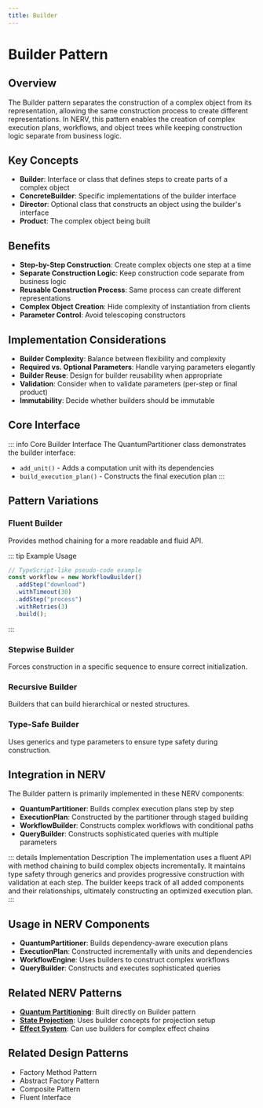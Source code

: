 ```yaml
---
title: Builder
---
```


# Builder Pattern

## Overview

The Builder pattern separates the construction of a complex object from its representation, allowing the same construction process to create different representations. In NERV, this pattern enables the creation of complex execution plans, workflows, and object trees while keeping construction logic separate from business logic.

## Key Concepts

- **Builder**: Interface or class that defines steps to create parts of a complex object
- **ConcreteBuilder**: Specific implementations of the builder interface
- **Director**: Optional class that constructs an object using the builder's interface
- **Product**: The complex object being built

## Benefits

- **Step-by-Step Construction**: Create complex objects one step at a time
- **Separate Construction Logic**: Keep construction code separate from business logic
- **Reusable Construction Process**: Same process can create different representations
- **Complex Object Creation**: Hide complexity of instantiation from clients
- **Parameter Control**: Avoid telescoping constructors

## Implementation Considerations

- **Builder Complexity**: Balance between flexibility and complexity
- **Required vs. Optional Parameters**: Handle varying parameters elegantly
- **Builder Reuse**: Design for builder reusability when appropriate
- **Validation**: Consider when to validate parameters (per-step or final product)
- **Immutability**: Decide whether builders should be immutable

## Core Interface

::: info Core Builder Interface
The QuantumPartitioner class demonstrates the builder interface:

- `add_unit()` - Adds a computation unit with its dependencies
- `build_execution_plan()` - Constructs the final execution plan
:::

## Pattern Variations

### Fluent Builder

Provides method chaining for a more readable and fluid API.

::: tip Example Usage
```typescript
// TypeScript-like pseudo-code example
const workflow = new WorkflowBuilder()
  .addStep("download")
  .withTimeout(30)
  .addStep("process")
  .withRetries(3)
  .build();
```
:::

### Stepwise Builder

Forces construction in a specific sequence to ensure correct initialization.

### Recursive Builder

Builders that can build hierarchical or nested structures.

### Type-Safe Builder

Uses generics and type parameters to ensure type safety during construction.

## Integration in NERV

The Builder pattern is primarily implemented in these NERV components:

- **QuantumPartitioner**: Builds complex execution plans step by step
- **ExecutionPlan**: Constructed by the partitioner through staged building
- **WorkflowBuilder**: Constructs complex workflows with conditional paths
- **QueryBuilder**: Constructs sophisticated queries with multiple parameters

::: details Implementation Description
The implementation uses a fluent API with method chaining to build complex objects incrementally. It maintains type safety through generics and provides progressive construction with validation at each step. The builder keeps track of all added components and their relationships, ultimately constructing an optimized execution plan.
:::

## Usage in NERV Components

- **QuantumPartitioner**: Builds dependency-aware execution plans
- **ExecutionPlan**: Constructed incrementally with units and dependencies
- **WorkflowEngine**: Uses builders to construct complex workflows
- **QueryBuilder**: Constructs and executes sophisticated queries

## Related NERV Patterns

- **[Quantum Partitioning](../patterns/quantum_partitioning.md)**: Built directly on Builder pattern
- **[State Projection](../patterns/state_projection.md)**: Uses builder concepts for projection setup
- **[Effect System](../patterns/effect_system.md)**: Can use builders for complex effect chains

## Related Design Patterns

- Factory Method Pattern
- Abstract Factory Pattern
- Composite Pattern
- Fluent Interface
